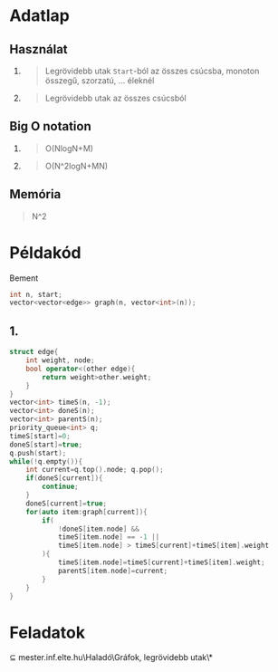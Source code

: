 # Adatlap
## Használat
1. > Legrövidebb utak `Start`-ból az összes csúcsba, monoton összegű, szorzatú, ... éleknél
2. > Legrövidebb utak az összes csúcsból
## Big O notation
1. > O(NlogN+M)
2. > O(N^2logN+MN)
## Memória
> N^2
# Példakód
Bement
```c++
int n, start;
vector<vector<edge>> graph(n, vector<int>(n));
```
## 1.
```c++
struct edge{
	int weight, node;
	bool operator<(other edge){
		return weight>other.weight;
	}
}
vector<int> timeS(n, -1);
vector<int> doneS(n);
vector<int> parentS(n);
priority_queue<int> q;
timeS[start]=0;
doneS[start]=true;
q.push(start);
while(!q.empty()){
	int current=q.top().node; q.pop();
	if(doneS[current]){
		continue;
	}
	doneS[current]=true;
	for(auto item:graph[current]){
		if(
			!doneS[item.node] &&
			timeS[item.node] == -1 ||
			timeS[item.node] > timeS[current]+timeS[item].weight
		){
			timeS[item.node]=timeS[current]+timeS[item].weight;
			parentS[item.node]=current;
		}
	}
}
```
# Feladatok
⊆ mester.inf.elte.hu\Haladó\Gráfok, legrövidebb utak\\*